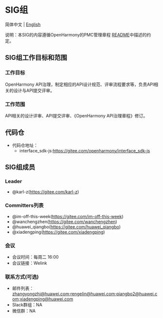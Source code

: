 # SIG组
简体中文 | [English](./sig-distributeddatamgr.md)

说明：本SIG的内容遵循OpenHarmony的PMC管理章程 [README](/zh/pmc.md)中描述的约定。

## SIG组工作目标和范围

### 工作目标
OpenHarmony API治理，制定相应的API设计规范、评审流程要求等，负责API相关的设计与API提交评审。

### 工作范围
API相关的设计评审、API提交评审、《OpenHarmony API治理章程》修订。

## 代码仓
- 代码仓地址：
  - interface_sdk-js:https://gitee.com/openharmony/interface_sdk-js

## SIG组成员

### Leader
- @karl-z(https://gitee.com/karl-z)

### Committers列表
- @im-off-this-week(https://gitee.com/im-off-this-week)
- @wanchengzhen(https://gitee.com/wanchengzhen)
- @huawei_qiangbo(https://gitee.com/huawei_qiangbo)
- @xiadengping(https://gitee.com/xiadengping)

### 会议
 - 会议时间：每周二 16:00
 - 会议链接：Welink

### 联系方式(可选)

- 邮件列表：zhangyongzhi@huawei.com;rengelin@huawei.com;qiangbo2@huawei.com;xiadengping@huawei.com
- Slack群组：NA
- 微信群：NA